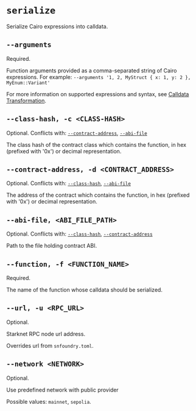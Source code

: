 # `serialize`
Serialize Cairo expressions into calldata.

## `--arguments`
Required.

Function arguments provided as a comma-separated string of Cairo expressions.
For example: `--arguments '1, 2, MyStruct { x: 1, y: 2 }, MyEnum::Variant'`

For more information on supported expressions and syntax, see [Calldata Transformation](../../../starknet/calldata-transformation.md).

## `--class-hash, -c <CLASS-HASH>`
Optional.
Conflicts with: [`--contract-address`](#--contract-address), [`--abi-file`](#--abi-file)

The class hash of the contract class which contains the function, in hex (prefixed with '0x') or decimal representation.

## `--contract-address, -d <CONTRACT_ADDRESS>`
Optional.
Conflicts with: [`--class-hash`](#--class-hash), [`--abi-file`](#--abi-file)

The address of the contract which contains the function, in hex (prefixed with '0x') or decimal representation.

## `--abi-file, <ABI_FILE_PATH>`
Optional.
Conflicts with: [`--class-hash`](#--class-hash), [`--contract-address`](#--contract-address)

Path to the file holding contract ABI.

## `--function, -f <FUNCTION_NAME>`
Required.

The name of the function whose calldata should be serialized.

## `--url, -u <RPC_URL>`
Optional.

Starknet RPC node url address.

Overrides url from `snfoundry.toml`.

## `--network <NETWORK>`
Optional.

Use predefined network with public provider

Possible values: `mainnet`, `sepolia`.
